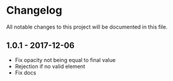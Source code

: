 # Changelog
All notable changes to this project will be documented in this file.

## 1.0.1 - 2017-12-06
- Fix opacity not being equal to final value
- Rejection if no valid element
- Fix docs
